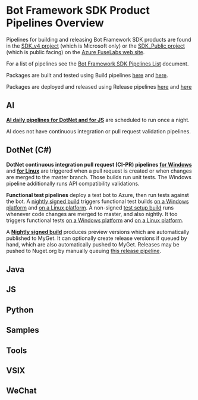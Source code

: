 # Bot Framework SDK Product Pipelines Overview
Pipelines for building and releasing Bot Framework SDK products are found in the [SDK_v4 project](https://fuselabs.visualstudio.com/SDK_v4/_build?view=folders) (which is Microsoft only) or the [SDK_Public project](https://fuselabs.visualstudio.com/SDK_Public/_build?view=folders) (which is public facing) on the [Azure FuseLabs web site](https://fuselabs.visualstudio.com/).

For a list of pipelines see the [Bot Framework SDK Pipelines List](SdkPipelinesList.md) document.

Packages are built and tested using Build pipelines [here](https://fuselabs.visualstudio.com/SDK_v4/_build?view=folders) and [here](https://fuselabs.visualstudio.com/SDK_Public/_build?view=folders).

Packages are deployed and released using Release pipelines [here](https://fuselabs.visualstudio.com/SDK_v4/_release?_a=releases&view=all&path=%5C) and [here](https://fuselabs.visualstudio.com/SDK_Public/_release?_a=releases&view=all&path=%5C)

## AI

**[AI daily pipelines for DotNet and for JS](https://fuselabs.visualstudio.com/SDK_v4/_build?_a=allDefinitions&path=%5CAI%5C&treeState=XEFJ)** are scheduled to run once a night.

AI does not have continuous integration or pull request validation pipelines.

## DotNet (C#)

**DotNet continuous integration pull request (CI-PR) pipelines [for Windows](https://fuselabs.visualstudio.com/SDK_v4/_build?definitionId=499&_a=summary)** and **[for Linux](https://fuselabs.visualstudio.com/SDK_v4/_build?definitionId=660&_a=summary)** are triggered when a pull request is created or when changes are merged to the master branch. 
Those builds run unit tests. The Windows pipeline additionally runs API compatibility validations. 

**Functional test pipelines** deploy a test bot to Azure, then run tests against the bot. A [nightly signed build](https://fuselabs.visualstudio.com/SDK_v4/_build?definitionId=739&_a=summary) triggers functional test builds [on a Windows platform](https://fuselabs.visualstudio.com/SDK_v4/_release?_a=releases&view=all&definitionId=88) and [on a Linux platform](https://fuselabs.visualstudio.com/SDK_v4/_release?_a=releases&view=all&definitionId=87). A non-signed [test setup build](https://fuselabs.visualstudio.com/SDK_v4/_build/index?definitionId=740&_a=completed) runs whenever code changes are merged to master, and also nightly. It too triggers functional tests [on a Windows platform](https://fuselabs.visualstudio.com/SDK_v4/_release?_a=releases&view=all&definitionId=91) and [on a Linux platform](https://fuselabs.visualstudio.com/SDK_v4/_release?_a=releases&view=all&definitionId=92).

A **[Nightly signed build](https://fuselabs.visualstudio.com/SDK_v4/_build?definitionId=739&_a=summary)** produces preview versions which are automatically published to MyGet. It can optionally create release versions if queued by hand, which are also automatically pushed to MyGet. Releases may be pushed to Nuget.org by manually queuing [this release pipeline]().

## Java

## JS

## Python

## Samples

## Tools

## VSIX

## WeChat

